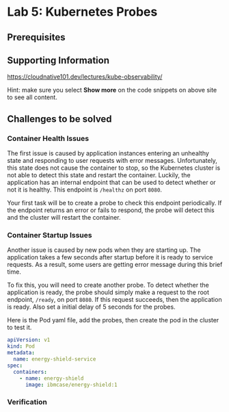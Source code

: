# Lab 5: Kubernetes Probes

## Prerequisites

## Supporting Information

https://cloudnative101.dev/lectures/kube-observability/

Hint: make sure you select **Show more** on the code snippets on above site to see all content.

## Challenges to be solved

### Container Health Issues

The first issue is caused by application instances entering an unhealthy state and responding to user requests with error messages. Unfortunately, this state does not cause the container to stop, so the Kubernetes cluster is not able to detect this state and restart the container. Luckily, the application has an internal endpoint that can be used to detect whether or not it is healthy. This endpoint is `/healthz` on port `8080`.

Your first task will be to create a probe to check this endpoint periodically. If the endpoint returns an error or fails to respond, the probe will detect this and the cluster will restart the container.

### Container Startup Issues

Another issue is caused by new pods when they are starting up. The application takes a few seconds after startup before it is ready to service requests. As a result, some users are getting error message during this brief time.

To fix this, you will need to create another probe. To detect whether the application is ready, the probe should simply make a request to the root endpoint, `/ready`, on port `8080`. If this request succeeds, then the application is ready. Also set a initial delay of 5 seconds for the probes.

Here is the Pod yaml file, add the probes, then create the pod in the cluster to test it.

```yaml
apiVersion: v1
kind: Pod
metadata:
  name: energy-shield-service
spec:
  containers:
    - name: energy-shield
      image: ibmcase/energy-shield:1
```

### Verification
